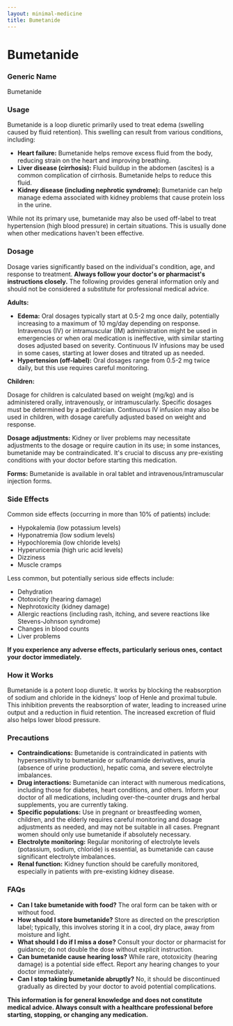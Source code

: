 ```yaml
---
layout: minimal-medicine
title: Bumetanide
---
```


# Bumetanide
### Generic Name
Bumetanide

### Usage

Bumetanide is a loop diuretic primarily used to treat edema (swelling caused by fluid retention).  This swelling can result from various conditions, including:

* **Heart failure:** Bumetanide helps remove excess fluid from the body, reducing strain on the heart and improving breathing.
* **Liver disease (cirrhosis):**  Fluid buildup in the abdomen (ascites) is a common complication of cirrhosis. Bumetanide helps to reduce this fluid.
* **Kidney disease (including nephrotic syndrome):** Bumetanide can help manage edema associated with kidney problems that cause protein loss in the urine.

While not its primary use, bumetanide may also be used off-label to treat hypertension (high blood pressure) in certain situations.  This is usually done when other medications haven't been effective.


### Dosage

Dosage varies significantly based on the individual's condition, age, and response to treatment.  **Always follow your doctor's or pharmacist's instructions closely.**  The following provides general information only and should not be considered a substitute for professional medical advice.

**Adults:**

* **Edema:**  Oral dosages typically start at 0.5-2 mg once daily, potentially increasing to a maximum of 10 mg/day depending on response. Intravenous (IV) or intramuscular (IM) administration might be used in emergencies or when oral medication is ineffective, with similar starting doses adjusted based on severity.  Continuous IV infusions may be used in some cases, starting at lower doses and titrated up as needed.
* **Hypertension (off-label):** Oral dosages range from 0.5-2 mg twice daily, but this use requires careful monitoring.

**Children:**

Dosage for children is calculated based on weight (mg/kg) and is administered orally, intravenously, or intramuscularly. Specific dosages must be determined by a pediatrician.  Continuous IV infusion may also be used in children, with dosage carefully adjusted based on weight and response.

**Dosage adjustments:**  Kidney or liver problems may necessitate adjustments to the dosage or require caution in its use; in some instances, bumetanide may be contraindicated.  It's crucial to discuss any pre-existing conditions with your doctor before starting this medication.

**Forms:** Bumetanide is available in oral tablet and intravenous/intramuscular injection forms.

### Side Effects

Common side effects (occurring in more than 10% of patients) include:

* Hypokalemia (low potassium levels)
* Hyponatremia (low sodium levels)
* Hypochloremia (low chloride levels)
* Hyperuricemia (high uric acid levels)
* Dizziness
* Muscle cramps

Less common, but potentially serious side effects include:

* Dehydration
* Ototoxicity (hearing damage)
* Nephrotoxicity (kidney damage)
* Allergic reactions (including rash, itching, and severe reactions like Stevens-Johnson syndrome)
* Changes in blood counts
* Liver problems


**If you experience any adverse effects, particularly serious ones, contact your doctor immediately.**

### How it Works

Bumetanide is a potent loop diuretic. It works by blocking the reabsorption of sodium and chloride in the kidneys' loop of Henle and proximal tubule. This inhibition prevents the reabsorption of water, leading to increased urine output and a reduction in fluid retention.  The increased excretion of fluid also helps lower blood pressure.

### Precautions

* **Contraindications:** Bumetanide is contraindicated in patients with hypersensitivity to bumetanide or sulfonamide derivatives, anuria (absence of urine production), hepatic coma, and severe electrolyte imbalances.
* **Drug interactions:**  Bumetanide can interact with numerous medications, including those for diabetes, heart conditions, and others.  Inform your doctor of all medications, including over-the-counter drugs and herbal supplements, you are currently taking.
* **Specific populations:**  Use in pregnant or breastfeeding women, children, and the elderly requires careful monitoring and dosage adjustments as needed, and may not be suitable in all cases.  Pregnant women should only use bumetanide if absolutely necessary.
* **Electrolyte monitoring:** Regular monitoring of electrolyte levels (potassium, sodium, chloride) is essential, as bumetanide can cause significant electrolyte imbalances.
* **Renal function:**  Kidney function should be carefully monitored, especially in patients with pre-existing kidney disease.


### FAQs

* **Can I take bumetanide with food?**  The oral form can be taken with or without food.
* **How should I store bumetanide?** Store as directed on the prescription label; typically, this involves storing it in a cool, dry place, away from moisture and light.
* **What should I do if I miss a dose?**  Consult your doctor or pharmacist for guidance; do not double the dose without explicit instruction.
* **Can bumetanide cause hearing loss?**  While rare, ototoxicity (hearing damage) is a potential side effect.  Report any hearing changes to your doctor immediately.
* **Can I stop taking bumetanide abruptly?**  No, it should be discontinued gradually as directed by your doctor to avoid potential complications.


**This information is for general knowledge and does not constitute medical advice. Always consult with a healthcare professional before starting, stopping, or changing any medication.**
